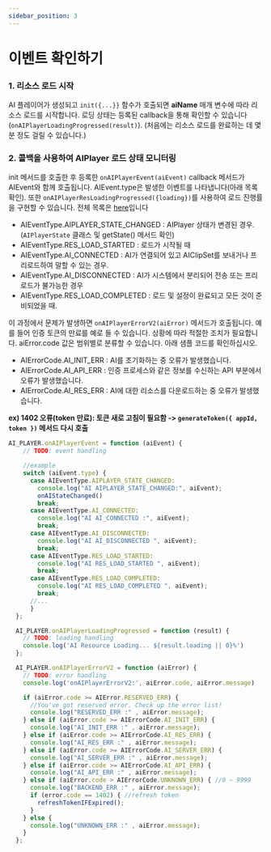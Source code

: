 ```yaml
---
sidebar_position: 3
---
```


# 이벤트 확인하기

### 1. 리소스 로드 시작

AI 플레이어가 생성되고 `init({...}}` 함수가 호출되면 **aiName** 매개 변수에 따라 리소스 로드를 시작합니다. 로딩 상태는 등록된 callback을 통해 확인할 수 있습니다(`onAIPlayerLoadingProgressed(result)`). (처음에는 리소스 로드를 완료하는 데 몇 분 정도 걸릴 수 있습니다.)

### 2. 콜백을 사용하여 AIPlayer 로드 상태 모니터링

init 메서드를 호출한 후 등록한 `onAIPlayerEvent(aiEvent)` callback 메서드가 AIEvent와 함께 호출됩니다. AIEvent.type은 발생한 이벤트를 나타냅니다(아래 목록 확인). 또한 `onAIPlayerResLoadingProgressed({loading})`를 사용하여 로드 진행률을 구현할 수 있습니다. 전체 목록은 [here](../apis/aiplayer-data#7-aievent)입니다

- AIEventType.AIPLAYER_STATE_CHANGED : AIPlayer 상태가 변경된 경우. (`AIPlayerState` 클래스 및 getState() 메서드 확인)
- AIEventType.RES_LOAD_STARTED : 로드가 시작될 때
- AIEventType.AI_CONNECTED : AI가 연결되어 있고 AIClipSet를 보내거나 프리로드하여 말할 수 있는 경우.
- AIEventType.AI_DISCONNECTED : AI가 시스템에서 분리되어 전송 또는 프리로드가 불가능한 경우
- AIEventType.RES_LOAD_COMPLETED : 로드 및 설정이 완료되고 모든 것이 준비되었을 때.

이 과정에서 문제가 발생하면 `onAIPlayerErrorV2(aiError)` 메서드가 호출됩니다. 예를 들어 인증 토큰의 만료를 예로 들 수 있습니다. 상황에 따라 적절한 조치가 필요합니다. aiError.code 값은 범위별로 분류할 수 있습니다. 아래 샘플 코드를 확인하십시오.

- AIErrorCode.AI_INIT_ERR : AI를 초기화하는 중 오류가 발생했습니다.
- AIErrorCode.AI_API_ERR : 인증 프로세스와 같은 정보를 수신하는 API 부분에서 오류가 발생했습니다.
- AIErrorCode.AI_RES_ERR : AI에 대한 리소스를 다운로드하는 중 오류가 발생했습니다.

**ex) 1402 오류(token 만료): 토큰 새로 고침이 필요함 -> `generateToken({ appId, token })` 메서드 다시 호출**

```javascript
AI_PLAYER.onAIPlayerEvent = function (aiEvent) {
    // TODO: event handling 

    //example
    switch (aiEvent.type) {
      case AIEventType.AIPLAYER_STATE_CHANGED:
        console.log("AI AIPLAYER_STATE_CHANGED:", aiEvent);
        onAIStateChanged()
        break;
      case AIEventType.AI_CONNECTED:
        console.log("AI AI_CONNECTED :", aiEvent);
        break;
      case AIEventType.AI_DISCONNECTED:
        console.log("AI AI_DISCONNECTED ", aiEvent);
        break;
      case AIEventType.RES_LOAD_STARTED:
        console.log("AI RES_LOAD_STARTED ", aiEvent);
        break;
      case AIEventType.RES_LOAD_COMPLETED:
        console.log("AI RES_LOAD_COMPLETED ", aiEvent);
        break;
      //...
      }
  };

  AI_PLAYER.onAIPlayerLoadingProgressed = function (result) {
    // TODO: loading handling
    console.log('AI Resource Loading... ${result.loading || 0}%')
  };

  AI_PLAYER.onAIPlayerErrorV2 = function (aiError) {
    // TODO: error handling
    console.log('onAIPlayerErrorV2:', aiError.code, aiError.message)

    if (aiError.code >= AIError.RESERVED_ERR) {
      //You've got reserved error. Check up the error list!
      console.log("RESERVED_ERR :" , aiError.message);
    } else if (aiError.code >= AIErrorCode.AI_INIT_ERR) {
      console.log("AI_INIT_ERR :" , aiError.message);
    } else if (aiError.code >= AIErrorCode.AI_RES_ERR) {
      console.log("AI_RES_ERR :" , aiError.message);
    } else if (aiError.code >= AIErrorCode.AI_SERVER_ERR) {
      console.log("AI_SERVER_ERR :" , aiError.message);
    } else if (aiError.code >= AIErrorCode.AI_API_ERR) {
      console.log("AI_API_ERR :" , aiError.message);
    } else if (aiError.code > AIErrorCode.UNKNOWN_ERR) { //0 ~ 9999
      console.log("BACKEND_ERR :" , aiError.message);
      if (error.code == 1402) { //refresh token
        refreshTokenIFExpired();
      }
    } else {
      console.log("UNKNOWN_ERR :" , aiError.message);
    } 
  };
```